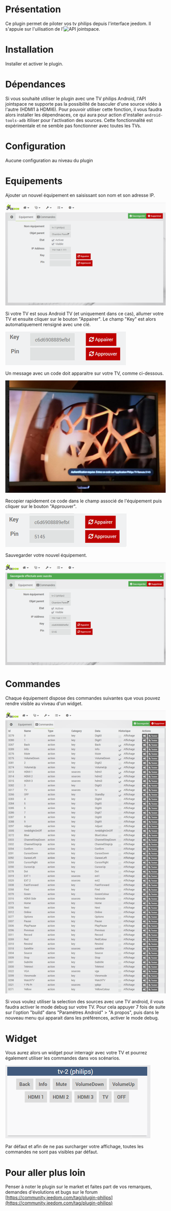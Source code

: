 Présentation
===

Ce plugin permet de piloter vos tv philips depuis l'interface jeedom. Il s'appuie sur l'uilisation de l'![API jointspace](http://jointspace.sourceforge.net/).

Installation
===

Installer et activer le plugin.

Dépendances
===

Si vous souhaité utiliser le plugin avec une TV philips Android, l'API jointspace ne supporte pas la possibilité de basculer d'une source vidéo à l'autre (HDMI1 à HDMI6). Pour pouvoir utiliser cette fonction, il vous faudra alors installer les dépendnaces, ce qui aura pour action d'installer `android-tools-adb` itiliser pour l'activation des sources. Cette fonctionnalité est expérimentale et ne semble pas fonctionner avec toutes les TVs.

Configuration
===

Aucune configuration au niveau du plugin

Equipements
===

Ajouter un nouvel équipement en saisissant son nom et son adresse IP.

![plugin](../../assets/images/philips/equipement.png)

Si votre TV est sous Android TV (et uniquement dans ce cas), allumer votre TV et ensuite cliquer sur le bouton "Appairer". Le champ "Key" est alors automatiquement rensigné avec une clé.

![plugin](../../assets/images/philips/pairing.png)

Un message avec un code doit apparaitre sur votre TV, comme ci-dessous.

![plugin](../../assets/images/philips/tv.png)

Recopier rapidement ce code dans le champ associé de l'équipement puis cliquer sur le bouton "Approuver".

![plugin](../../assets/images/philips/approve.png)

Sauvegarder votre nouvel équipement.

![plugin](../../assets/images/philips/save.png)

Commandes
===

Chaque équipement dispose des commandes suivantes que vous pouvez rendre visible au viveau d'un widget.

![plugin](../../assets/images/philips/commands.png)

Si vous voulez utiliser la selection des sources avec une TV android, il vous faudra activer le mode debug sur votre TV. Pour cela appuyer 7 fois de suite sur l'option "build" dans "Paramètres Android" > "A propos", puis dans le nouveau menu qui apparait dans les préférences, activer le mode debug.


Widget
===

Vous aurez alors un widget pour interragir avec votre TV et pourrez également utiliser les commandes dans vos scénarios.

![plugin](../../assets/images/philips/widget.png)

Par défaut et afin de ne pas surcharger votre affichage, toutes les commandes ne sont pas visibles par défaut.

Pour aller plus loin
===

Penser à noter le plugin sur le market et faites part de vos remarques, demandes d'évolutions et bugs sur le forum [https://community.jeedom.com/tag/plugin-philips](https://community.jeedom.com/tag/plugin-philips)
